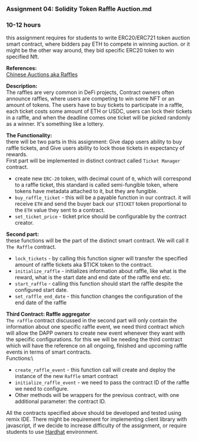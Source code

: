 ### Assignment 04: Solidity Token Raffle Auction.md

### 10-12 hours

this assignment requires for students to write ERC20/ERC721 token auction smart contract, where bidders pay ETH to compete in winning
auction. or it might be the other way around, they bid specific ERC20 token to win specified Nft.

**References:**\
[Chinese Auctions aka Raffles](https://www.onecause.com/blog/chinese-auction-definition/)


**Description:**\
The raffles are very common in DeFi projects, Contract owners often announce raffles, where users
are competing to win some NFT or an amount of tokens. The users have to buy tickets to participate in a raffle,
each ticket costs some amount of ETH or USDC, users can lock their tickets in a raffle, and when the deadline
comes one ticket will be picked randomly as a winner. It's something like a lottery.

**The Functionality:**\
there will be two parts in this assignment: Give dapp users ability to buy raffle tickets,
and Give users ability to lock those tickets in expectancy of rewards.\
First part will be implemented in distinct contract called `Ticket Manager` contract.
* create new `ERC-20` token, with decimal count of `0`, which will correspond to a raffle ticket,
this standard is called semi-fungible token, where tokens have metadata attached to it, but they are fungible.
* `buy_raffle_ticket` - this will be a payable function in our contract. it will receive `ETH` and 
send the buyer back our `$TICKET` token proportional to the `ETH` value they sent to a contract.
* `set_ticket_price` - ticket price should be configurable by the contract creator.

**Second part:**\
these functions will be the part of the distinct smart contract. We will call it `The Raffle` contract.
* `lock_tickets` - by calling this function signer will transfer the specified amount of raffle tickets
aka $TICK token to the contract.
* `initialize_raffle` - initializes information about raffle, like what is the reward, what is the start date and end date of the raffle
end etc.
* `start_raffle` - calling this function should start the raffle despite the configured start date.
* `set_raffle_end_date` - this function changes the configuration of the end date of the raffle

**Third Contract: Raffle aggregator**\
`The raffle` contract discussed in the second part will only contain the information about one specific raffle event, we need third contract which will
allow the DAPP owners to create new event whenever they want with the specific configurations. for this we will be needing the third contract which will have
the reference on all ongoing, finished and upcoming raffle events in terms of smart contracts.\
Functions:\

* `create_raffle_event` - this function call will create and deploy the instance of the new `Raffle` smart contract
* `initialize_raffle_event` - we need to pass the contract ID of the raffle we need to configure.
* Other methods will be wrappers for the previous contract, with one additional parameter: the contract ID.

All the contracts specified above should be developed and tested using remix IDE. There might be requirement for implementing 
client library with javascript, if we decide to increase difficulty of the assignment, or require students to use [Hardhat](https://hardhat.org/) 
environment.
